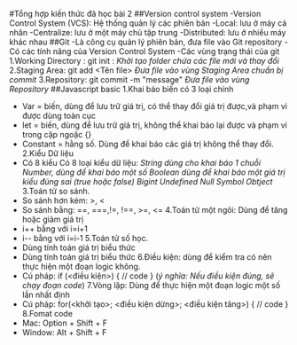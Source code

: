 #Tổng hợp kiến thức đã học bài 2
##Version control system
-Version Control System (VCS): Hệ thống quản lý các phiên bản
-Local: lưu ở máy cá nhân
-Centralize: lưu ở một máy chủ tập trung
-Distributed: lưu ở nhiều máy khác nhau
##Git
-Là công cụ quản lý phiên bản, đưa file vào Git repository
-Có các tính năng của Version Control System
-Các vùng trạng thái của git
1.Working Directory : git init : *Khởi tạo folder chứa các file mới và thay đổi*
2.Staging Area: git add <Tên file> *Đưa file vào vùng Staging Area chuẩn bị commit*
3.Repository: git commit -m "message" *Đưa file vào vùng Repository*
##Javascript basic
1.Khai báo biến có 3 loại chính
- Var = biến, dùng để lưu trữ giá trị, có thể thay đổi giá trị được,và phạm vi được dùng toàn cục
- let = biến, dùng để lưu trữ giá trị, không thể khai báo lại được và phạm vi trong cặp ngoặc {}
- Constant = hằng số. Dùng để khai báo các giá trị không thể thay đổi.
2.Kiểu Dữ liệu
- Có 8 kiểu Có 8 loại kiểu dữ liệu:
*String dùng cho khai báo 1 chuỗi*
*Number, dùng để khai báo một số*
*Boolean dùng để khai báo một giá trị kiểu đúng sai (true hoặc false)*
*Bigint*
*Undefined*
*Null*
*Symbol*
*Obtject*
3.Toán tử so sánh.
- So sánh hơn kém: >, <
- So sánh bằng: ==, ===,!=, !==, >=, <=
4.Toán tử một ngôi: Dùng để tăng hoặc giảm giá trị
- i++ bằng với i=i+1
- i-- bằng với i=i-1
5.Toán tử số học.
- Dùng tính toán giá trị biểu thức
- Dùng tính toán giá trị biểu thức
6.Điều kiện: dùng để kiểm tra có nên thực hiện một đoạn logic không.
- Cú pháp: if (<điều kiện>) { // code } (*ý nghĩa: Nếu điều kiện đúng, sẽ chạy đoạn code*)
7.Vòng lặp: Dùng để thực hiện một đoạn logic một số lần nhất định
- Cú pháp: for(<khởi tạo>; <điều kiện dừng>; <điều kiện tăng>) { // code }
8.Fomat code
- Mac: Option + Shift + F
- Window: Alt + Shift + F
